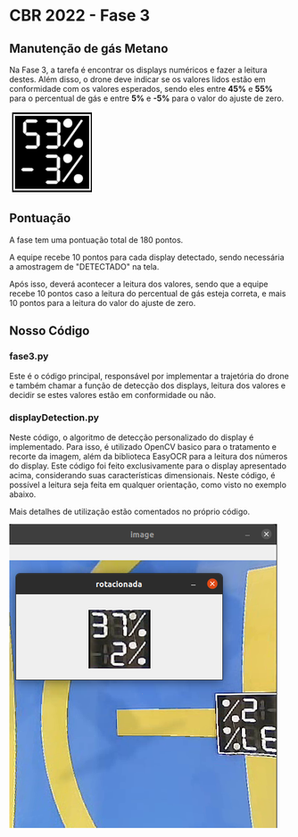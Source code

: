 # CBR 2022 - Fase 3

## Manutenção de gás Metano

Na Fase 3, a tarefa é encontrar os displays numéricos e fazer a leitura destes.
Além disso, o drone deve indicar se os valores lidos estão em conformidade
com os valores esperados, sendo eles entre **45%** e **55%** para o percentual
de gás e entre **5%** e **-5%** para o valor do ajuste de zero.

![exemplo](../../images/display_example.png)

## Pontuação

A fase tem uma pontuação total de 180 pontos.

A equipe recebe 10 pontos para cada display detectado, sendo necessária
a amostragem de "DETECTADO" na tela.

Após isso, deverá acontecer a leitura dos valores, sendo que a equipe recebe
10 pontos caso a leitura do percentual de gás esteja correta, e mais 10 pontos
para a leitura do valor do ajuste de zero.

## Nosso Código

### fase3.py

Este é o código principal, responsável por implementar a trajetória do
drone e também chamar a função de detecção dos displays, leitura
dos valores e decidir se estes valores estão em conformidade ou não.


### displayDetection.py

Neste código, o algoritmo de detecção personalizado do display é implementado.
Para isso, é utilizado OpenCV basico para o tratamento e recorte da imagem,
além da biblioteca EasyOCR para a leitura dos números do display.
Este código foi feito exclusivamente para o display apresentado acima,
considerando suas características dimensionais. Neste código, é possível
a leitura seja feita em qualquer orientação, como visto no exemplo abaixo.

Mais detalhes de utilização estão comentados no próprio código.

![working](../../images/working.png)

